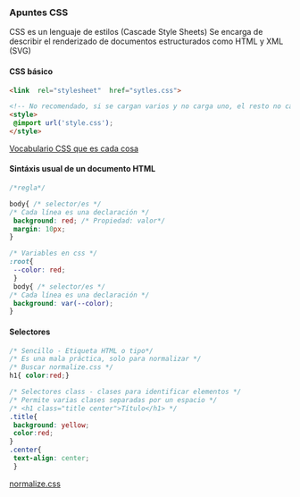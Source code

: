 ### Apuntes CSS

CSS es un lenguaje de estilos (Cascade Style Sheets) Se encarga de describir el renderizado de documentos estructurados como HTML y XML (SVG)

#### **CSS**  básico
```html
<link  rel="stylesheet"  href="sytles.css">

<!-- No recomendado, si se cargan varios y no carga uno, el resto no carga -->
<style>
 @import url('style.css');
</style>
```
[Vocabulario CSS que es cada cosa](http://apps.workflower.fi/vocabs/css/es)
#### Sintáxis usual de un documento **HTML**
```css
/*regla*/

body{ /* selector/es */ 
/* Cada línea es una declaración */
 background: red; /* Propiedad: valor*/
 margin: 10px;  
}

/* Variables en css */
:root{
 --color: red;
 }
 body{ /* selector/es */ 
/* Cada línea es una declaración */
 background: var(--color); 
}
```
#### Selectores
```css
/* Sencillo - Etiqueta HTML o tipo*/
/* Es una mala práctica, solo para normalizar */
/* Buscar normalize.css */
h1{ color:red;}

/* Selectores class - clases para identificar elementos */
/* Permite varias clases separadas por un espacio */
/* <h1 class="title center">Título</h1> */
.title{
 background: yellow;
 color:red;
}
.center{
 text-align: center;
 }
```
[normalize.css](https://necolas.github.io/normalize.css/)
<!--stackedit_data:
eyJoaXN0b3J5IjpbLTg4NTI4MTkwNSwtMTUyNjIzMzY2LC02MT
g3NzU5NjEsMTMzMDI5NTU5MSwtOTMxMTU1MDYxLDE1MjE1MTE5
NTksLTEyNTQ0OTc3MTIsLTg0ODAyOTA2OCw1NDkyNTE1MzksLT
E2NTIxNTgxMDIsMTUyMjA3MzM1N119
-->